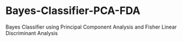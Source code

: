 # Bayes-Classifier-PCA-FDA
Bayes Classifier using Principal Component Analysis and Fisher Linear Discriminant Analysis
